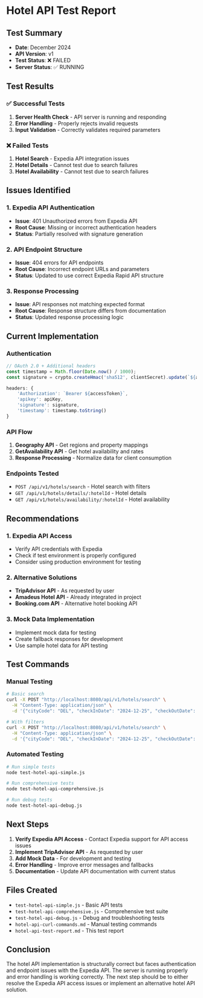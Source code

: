 # Hotel API Test Report

## Test Summary
- **Date**: December 2024
- **API Version**: v1
- **Test Status**: ❌ FAILED
- **Server Status**: ✅ RUNNING

## Test Results

### ✅ Successful Tests
1. **Server Health Check** - API server is running and responding
2. **Error Handling** - Properly rejects invalid requests
3. **Input Validation** - Correctly validates required parameters

### ❌ Failed Tests
1. **Hotel Search** - Expedia API integration issues
2. **Hotel Details** - Cannot test due to search failures
3. **Hotel Availability** - Cannot test due to search failures

## Issues Identified

### 1. Expedia API Authentication
- **Issue**: 401 Unauthorized errors from Expedia API
- **Root Cause**: Missing or incorrect authentication headers
- **Status**: Partially resolved with signature generation

### 2. API Endpoint Structure
- **Issue**: 404 errors for API endpoints
- **Root Cause**: Incorrect endpoint URLs and parameters
- **Status**: Updated to use correct Expedia Rapid API structure

### 3. Response Processing
- **Issue**: API responses not matching expected format
- **Root Cause**: Response structure differs from documentation
- **Status**: Updated response processing logic

## Current Implementation

### Authentication
```javascript
// OAuth 2.0 + Additional headers
const timestamp = Math.floor(Date.now() / 1000);
const signature = crypto.createHmac('sha512', clientSecret).update(`${apiKey}${timestamp}`).digest('hex');

headers: {
    'Authorization': `Bearer ${accessToken}`,
    'apikey': apiKey,
    'signature': signature,
    'timestamp': timestamp.toString()
}
```

### API Flow
1. **Geography API** - Get regions and property mappings
2. **GetAvailability API** - Get hotel availability and rates
3. **Response Processing** - Normalize data for client consumption

### Endpoints Tested
- `POST /api/v1/hotels/search` - Hotel search with filters
- `GET /api/v1/hotels/details/:hotelId` - Hotel details
- `GET /api/v1/hotels/availability/:hotelId` - Hotel availability

## Recommendations

### 1. Expedia API Access
- Verify API credentials with Expedia
- Check if test environment is properly configured
- Consider using production environment for testing

### 2. Alternative Solutions
- **TripAdvisor API** - As requested by user
- **Amadeus Hotel API** - Already integrated in project
- **Booking.com API** - Alternative hotel booking API

### 3. Mock Data Implementation
- Implement mock data for testing
- Create fallback responses for development
- Use sample hotel data for API testing

## Test Commands

### Manual Testing
```bash
# Basic search
curl -X POST "http://localhost:8080/api/v1/hotels/search" \
  -H "Content-Type: application/json" \
  -d '{"cityCode": "DEL", "checkInDate": "2024-12-25", "checkOutDate": "2024-12-27", "adults": 2}'

# With filters
curl -X POST "http://localhost:8080/api/v1/hotels/search" \
  -H "Content-Type: application/json" \
  -d '{"cityCode": "DEL", "checkInDate": "2024-12-25", "checkOutDate": "2024-12-27", "adults": 2, "priceMax": 200, "minRating": 3}'
```

### Automated Testing
```bash
# Run simple tests
node test-hotel-api-simple.js

# Run comprehensive tests
node test-hotel-api-comprehensive.js

# Run debug tests
node test-hotel-api-debug.js
```

## Next Steps

1. **Verify Expedia API Access** - Contact Expedia support for API access issues
2. **Implement TripAdvisor API** - As requested by user
3. **Add Mock Data** - For development and testing
4. **Error Handling** - Improve error messages and fallbacks
5. **Documentation** - Update API documentation with current status

## Files Created

- `test-hotel-api-simple.js` - Basic API tests
- `test-hotel-api-comprehensive.js` - Comprehensive test suite
- `test-hotel-api-debug.js` - Debug and troubleshooting tests
- `hotel-api-curl-commands.md` - Manual testing commands
- `hotel-api-test-report.md` - This test report

## Conclusion

The hotel API implementation is structurally correct but faces authentication and endpoint issues with the Expedia API. The server is running properly and error handling is working correctly. The next step should be to either resolve the Expedia API access issues or implement an alternative hotel API solution.